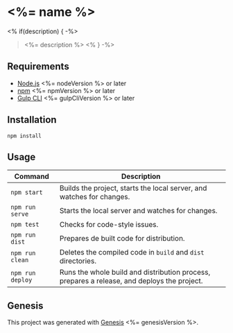 # <%= name %>

<% if(description) { -%>

> <%= description %>
<% } -%>

## Requirements

- [Node.js](https://nodejs.org/en/) <%= nodeVersion %> or later
- [npm](https://www.npmjs.com/) <%= npmVersion %> or later
- [Gulp CLI](https://gulpjs.com) <%= gulpCliVersion %> or later

## Installation

``` shell
npm install
```

## Usage

Command | Description
---|---
`npm start` | Builds the project, starts the local server, and watches for changes.
`npm run serve` | Starts the local server and watches for changes.
`npm test` | Checks for code-style issues.
`npm run dist` | Prepares de built code for distribution.
`npm run clean` | Deletes the compiled code in `build` and `dist` directories.
`npm run deploy` | Runs the whole build and distribution process, prepares a release, and deploys the project.

## Genesis

This project was generated with [Genesis](https://github.com/WYcreative/genesis) <%= genesisVersion %>.
